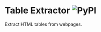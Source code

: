 # Table Extractor ![PyPI](https://img.shields.io/pypi/v/web-table-extractor)

Extract HTML tables from webpages.
